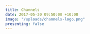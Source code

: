 ```yaml
---
title: Channels
date: 2017-05-30 09:50:00 +10:00
image: "/uploads/channels-logo.png"
presenting: false
---
```


